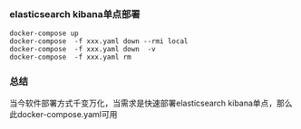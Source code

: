 ###  elasticsearch kibana单点部署

```
docker-compose up
docker-compose  -f xxx.yaml down --rmi local
docker-compose  -f xxx.yaml down  -v
docker-compose  -f xxx.yaml rm
```

### 总结
当今软件部署方式千变万化，当需求是快速部署elasticsearch kibana单点，那么此docker-compose.yaml可用
